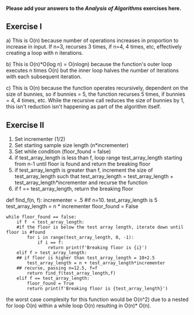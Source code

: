 #### Please add your answers to the ***Analysis of  Algorithms*** exercises here.

## Exercise I

a) This is O(n) because number of operations increases in proportion to increase in input. If n=3, recurses 3 times, if n=4, 4 times, etc, effectively creating a loop with n iterations.


b) This is O(n)*O(log n) = O(nlogn) because the function's outer loop executes n times O(n) but the inner loop halves the number of iterations with each subsequent iteration. 


c) This is O(n) because the function operates recursively, dependent on the size of bunnies, so if bunnies = 5, the function recurses 5 times, if bunnies = 4, 4 times, etc. While the recursive call reduces the size of bunnies by 1, this isn't reduction isn't happening as part of the algorithm itself.

## Exercise II

<!-- list of size n = number floors doesn't need to be a list, just need the numbers really
f = breaking floor (given value)
incrementer = .5 -->

<!-- 1) n_array = 
2) test_array_length = n*incrementer
3) test_array = n[:test_array_length]
4) Test test_array[n-1] for egg break 
breaks, test test_array[n-2] for break loop from n-1 to 0 until non-breaking floor found, and then f = non-breaking floor + 1
    4a) if egg doesn't break on test_array[n-1], increase size of test_array_size = len(test_array) + len(test_array)*incrementer
    4b) test test_array[n-1] for break, if break, test n-2 until f found
        4ba) if no break, increase size of test array -->

1) Set incrementer (1/2)
2) Set starting sample size length (n*incrementer)
3) Set while condition (floor_found = false)
4) if test_array_length is less than f, loop range test_array_length starting from n-1 until floor is found and return the breaking floor
5) if test_array_length is greater than f, increment the size of test_array_length such that test_array_length = test_array_length + test_array_length*incrementer and recurse the function
6) if f == test_array_length, return the breaking floor

def find_f(n, f):
    incrementer = .5
                #if n=10. test_array_length is 5
    test_array_length = n * incrementer
    floor_found = False

    while floor_found == false:
        if f  < test_array_length: 
        #if the floor is below the test array length, iterate down until floor is #found
            for i in range(test_array_length, 0, -1):
                if i == f:
                    return print(f'Breaking floor is {i}')
        elif f > test_array_length:
        ## if floor is higher than test_array_length = 10+2.5
            test_array_length = n + test_array_length*incrementer
        ## recurse, passing n=12.5, f=f
            return find_f(test_array_length,f)
        elif f == test_array_length:
            floor_found = True
            return print(f'Breaking floor is {test_array_length}')

the worst case complexity for this function would be O(n^2) due to a nested for loop O(n) within a while loop O(n) resulting in O(n)* O(n).

